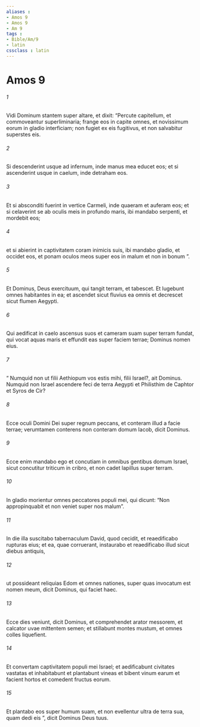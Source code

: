 ```yaml
---
aliases : 
- Amos 9
- Amos 9
- Am 9
tags : 
- Bible/Am/9
- latin
cssclass : latin
---
```


# Amos 9

###### 1
Vidi Dominum stantem super altare, et dixit: “Percute capitellum, et commoveantur superliminaria; frange eos in capite omnes, et novissimum eorum in gladio interficiam; non fugiet ex eis fugitivus, et non salvabitur superstes eis.
###### 2
Si descenderint usque ad infernum, inde manus mea educet eos; et si ascenderint usque in caelum, inde detraham eos.
###### 3
Et si absconditi fuerint in vertice Carmeli, inde quaeram et auferam eos; et si celaverint se ab oculis meis in profundo maris, ibi mandabo serpenti, et mordebit eos;
###### 4
et si abierint in captivitatem coram inimicis suis, ibi mandabo gladio, et occidet eos, et ponam oculos meos super eos in malum et non in bonum ”.
###### 5
Et Dominus, Deus exercituum, qui tangit terram, et tabescet. Et lugebunt omnes habitantes in ea; et ascendet sicut fluvius ea omnis et decrescet sicut flumen Aegypti.
###### 6
Qui aedificat in caelo ascensus suos et cameram suam super terram fundat, qui vocat aquas maris et effundit eas super faciem terrae; Dominus nomen eius.
###### 7
“ Numquid non ut filii Aethiopum vos estis mihi, filii Israel?, ait Dominus. Numquid non Israel ascendere feci de terra Aegypti et Philisthim de Caphtor et Syros de Cir?
###### 8
Ecce oculi Domini Dei super regnum peccans, et conteram illud a facie terrae; verumtamen conterens non conteram domum Iacob, dicit Dominus.
###### 9
Ecce enim mandabo ego et concutiam in omnibus gentibus domum Israel, sicut concutitur triticum in cribro, et non cadet lapillus super terram.
###### 10
In gladio morientur omnes peccatores populi mei, qui dicunt: “Non appropinquabit et non veniet super nos malum”.
###### 11
In die illa suscitabo tabernaculum David, quod cecidit, et reaedificabo rupturas eius; et ea, quae corruerant, instaurabo et reaedificabo illud sicut diebus antiquis,
###### 12
ut possideant reliquias Edom et omnes nationes, super quas invocatum est nomen meum, dicit Dominus, qui faciet haec.
###### 13
Ecce dies veniunt, dicit Dominus, et comprehendet arator messorem, et calcator uvae mittentem semen; et stillabunt montes mustum, et omnes colles liquefient.
###### 14
Et convertam captivitatem populi mei Israel; et aedificabunt civitates vastatas et inhabitabunt et plantabunt vineas et bibent vinum earum et facient hortos et comedent fructus eorum.
###### 15
Et plantabo eos super humum suam, et non evellentur ultra de terra sua, quam dedi eis ”, dicit Dominus Deus tuus.
